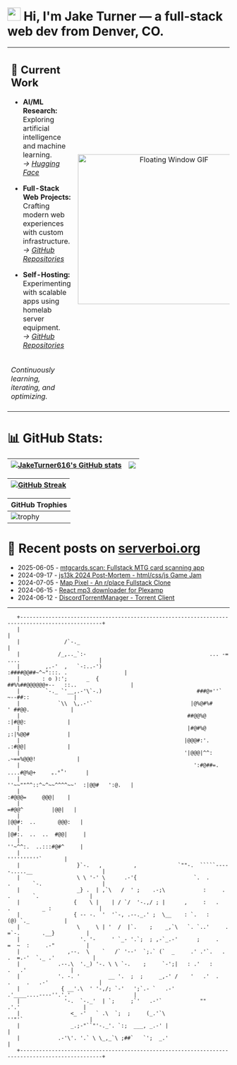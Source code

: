 <h1><img src="https://user-images.githubusercontent.com/42378118/110234147-e3259600-7f4e-11eb-95be-0c4047144dea.gif" width="30"> Hi, I'm Jake Turner — a full-stack web dev from Denver, CO.</h1>
<table>
<tr>
<td>

## 🔭 Current Work  

- **AI/ML Research:** Exploring artificial intelligence and machine learning.  
  _→ [Hugging Face](https://huggingface.co/JakeTurner616)_

- **Full-Stack Web Projects:** Crafting modern web experiences with custom infrastructure.  
  _→ [GitHub Repositories](https://github.com/JakeTurner616?tab=repositories)_

- **Self-Hosting:** Experimenting with scalable apps using homelab server equipment.  
  _→ [GitHub Repositories](https://github.com/JakeTurner616?tab=repositories)_

<br>
<i>Continuously learning, iterating, and optimizing.</i>
</br>
<br>

</td>
<td align="center">
  <img src="https://media3.giphy.com/media/v1.Y2lkPTc5MGI3NjExNHB6emt1MmZqMW5weWpxbHNpZ2Y5bDdpc2hyeTVvbGoxdzliYnY0ayZlcD12MV9pbnRlcm5hbF9naWZfYnlfaWQmY3Q9Zw/26tPgbUUcfS5IWiTm/giphy.gif" 
       alt="Floating Window GIF" 
       width="420" 
       height="340"/>
  <br />
</td>
</tr>
</table>

# 📊 GitHub Stats:
| <a href="https://github.com/anuraghazra/github-readme-stats"><img align="center" src="https://github-readme-stats.vercel.app/api?username=JakeTurner616&show_icons=true&include_all_commits=true&theme=default&hide_border=true&show_icons=true&show=prs_merged,prs_merged_percentage&hide=contribs,issues" alt="JakeTurner616's GitHub stats" /></a> | <a href="https://github.com/anuraghazra/github-readme-stats"><img align="center" src="https://github-readme-stats.vercel.app/api/top-langs/?username=JakeTurner616&layout=compact&theme=default&hide_border=true&size_weight=0.2&count_weight=0.8" /></a> |
| ------------- | ------------- |

| <a href="https://git.io/streak-stats"><img src="https://streak-stats.demolab.com?user=JakeTurner616&card_width=777" alt="GitHub Streak" /></a>
| ------------- |

| GitHub Trophies |
|------------------|
| ![trophy](https://github-profile-trophy.vercel.app/?username=JakeTurner616&column=7&margin-w=15&margin-h=15&no-frame=true&flat) |

# 📰 Recent posts on [serverboi.org](https://serverboi.org)

<!-- feed start -->
- 2025-06-05 - [mtgcards.scan: Fullstack MTG card scanning app](https://serverboi.org/posts/mtgcards-scan/)
- 2024-09-17 - [js13k 2024 Post-Mortem - html/css/js Game Jam](https://serverboi.org/posts/js13k-Post-Mortem/)
- 2024-07-05 - [Map Pixel - An r/place Fullstack Clone](https://serverboi.org/posts/map-pixel-app/)
- 2024-06-15 - [React mp3 downloader for Plexamp](https://serverboi.org/posts/mp3-react-app/)
- 2024-06-12 - [DiscordTorrentManager - Torrent Client](https://serverboi.org/posts/DiscordTorrentManager/)
<!-- feed end -->

---


```
   +------------------------------------------------------------------------------------------------+   
   |                                                                                                |
   |              /`-._                                                                             |
   |            /_,.._`:-                                       ... -= ....                         |
   |        ,.-'  ,   `-:..-')                                 :####@@##~^~":::. .                  |
   |       : o ):';      _  {                                ##%%##@@@@@@+--   ::..                 |
   |        `-._ `'__,.-'\`-.)                              ###@+''`           ~--##::              |
   |            `\\  \,.-'`                               |@%@#%#               ' ##@@.             |
   |                                                     ##@@%@                  :|#@@:             |
   |                                                     |#@#%@                  ;:|%@@#            |
   |                                                    |@@@#:'.                 .:#@@|             |
   |                                                    '|@@@|^^:             .~==%@@@!             |
   |                                                       ':#@##=.        ....#@%@+     ｡.°˚'      |
   |                                                         ''~~""^^::^~^~~^^^^~~'  :|@@#   ':@.   |
   |                                                                             :#@@@=     @@@|    |
   |                                                                           =#@@^         |@@|   |
   |                                                                         |@@#:  ..       @@@:   |
   |                                                                        |@#:.  ..  ..  #@@|     |
   |                                                                         ''~^^:.  ..:::#@#^     |
   |                                                                              ''''''''''`       |
   |                  }`-.   ,          ,             `""-.  `````-----.....__                      |
   |                  \ \ '-' \      .-'{                  `.  .      .       `-.                   |
   |                  _} .  | ,`\   /  ' ;    .-;\            :     .     .       `.                |
   |                 {    \ |    | / `/  '-.,/ ; |      ,     :   .    .          _ :               |
   |                 { -- -.  '  '`-, .--._.' ;  \__    : `.   :                  (@) `._           |
   |                  \     \ | '  /  |`.    ;    _,`\   `. `..'     .     =`-.       .__}          |
   |                   '. '-     ' `_- '.`;  ; ,-`_.-'      ;     .        =  ~  :     .-"          |
   |               ,--.  \    `   /` '--'  `;.` (`  _     .' .'`.   .    .  =.-'  `._ .'            |
   |            .--.\  '._) '-. \ \ `-.    ;     `-';|   : .'   :               .   .'              |
   |            '. -. '         __ '.  ;  ;     _,-' /    '   .'  .    .     .   .-'                |
   |             { __'.\  ' '-,/; `-'   ';`.- `   .-'       .'____....----''.'.'                    |
   |              '-.  `-._'  | `;     ;`'   .-'`            ""             .'.'                    |
   |                <_ -'   ` .\  `;  ;     (_.'`\                        ''"'`                     |
   |                _.;-"``"'-._'. `:;  ___, _.-' |                                                 |
   |            .-'\'. '.` \ \_,_`\ ;##`   `';  _.'                                                 |
   +------------------------------------------------------------------------------------------------+   
```
